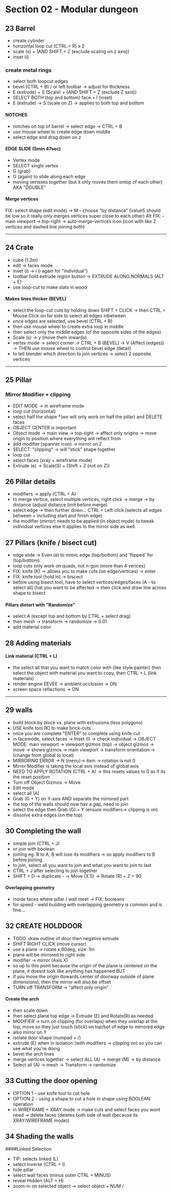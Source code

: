 # Section 02 - Modular dungeon

## 23 Barrel
- create cylinder
- horizontal loop cut (CTRL + R) x 2 
- scale (s) + (AND SHIFT + Z (exclude scaling on z axis))
- inset (i)

### create metal rings
- select both loopcut edges 
- bevel (CTRL + B) / or left toolbar -> adjust for thickness
- E (extrude) + S (Scale) + (AND SHIFT + Z (exclude Z axis)) 
- SELECT BOTH (top and bottom) face + I (inset)
- E (extrude) -> S (scale on Z) -> applies to both top and bottom

#### NOTCHES
- notches on top of barrel -> select edge -> CTRL + B 
- use mouse wheel to create edge down middle
- select edge and drag down on z

#### EDGE SLIDE (5min 47sec)
- Vertex mode
- SELECT single vertex
- G (grab) 
- G (again) to slide along each edge
- moving vertexes together (but it only moves them ontop of each other) AKA "DOUBLE"

#### Merge vertices
FIX: select shape (edit mode) -> M
    - choose "by distance" (valueS should be low so it really only merges vertices super close to each other)
Alt FIX: 
    - main viewport -> top-right -> auto-merge-vertices icon (icon with like 2 vertices and dashed line joining both)

---

## 24 Crate
- cube (1.2m)
- edit -> faces mode
- inset (i) -> i (i again for "individual")
- toolbar hold extrude region button -> EXTRUDE ALONG NORMALS (ALT + E)
- use loop-cut to make slats in wood

#### Makes lines thicker (BEVEL)
- select the loop-cut cuts by holding down SHIFT + CLICK 
-> then CTRL + Mouse Click on far side to select all edges inbetween
- once edges are selected, use bevel (CTRL + B)
- then use mouse wheel to create extra loop in middle
- then select only the middle edges (of the opposite sides of the edges)
- Scale (s) -> y (move them inwards)
- vertex mode -> select corner -> CTRL + B (BEVEL) -> V (Affect (edges)) -> THEN use mouse wheel to control bevel edge (detail)
- to tell blender which direction to join vertices -> select 2 opposite vertices

---

## 25 Pillar

### Mirror Modifier + clipping
- EDIT MODE -> in wireframe mode 
- loop cut (horizontal)
- select half the shape *(we will only work on half the pillar) and DELETE faces
- OBJECT CENTER is important
- Object mode -> main view -> top-right -> affect only origins -> move origin to position where everything will reflect from
- add modifier (spanner icon) -> mirror on Z
- SELECT: "clipping" -> will "stick" shape together
- loop cut
- select faces (xray + wireframe mode)
- Extrude (e) -> Scale(S) + (Shift + Z (not on Z)) 

## 26 Pillar details
- modifiers -> apply (CTRL + A)
- to merge vertice, select multiple vertices, right click -> merge -> by distance (adjust distance limit before merge)
- select edge -> then further down... CTRL + Left click (selects all edges between + including start and finish edge)
- the modifier (mirror) needs to be applied (in object mode) to tweak individual vertices else it applies to the mirror side as well.

## 27 Pillars (knife / bisect cut) 
- edge slide -> Even (e) to mimic edge (top/bottom) and 'flipped' for (top/bottom)
- loop cuts only work on quads, not n-gon (more than 4 verices)
- FIX: knife (K) -> allows you to make cuts (on edge/vertices) -> enter
- FIX: knife tool (hold in) -> biscect
- before using bisect tool, have to select vertices/edges/faces (A - to select all) that you want to be affected -> then click and draw line across shape to bisect

#### Pillars distort with "Randomize" 
- select A (except top and bottom by CTRL + select drag)
- then mesh -> transform -> randomize -> 0.01 
- add material color

## 28 Adding materials
#### Link material (CTRL + L)
- the select all that you want to match color with (like style painter) then select the object with material you want to copy, then CTRL + L (link materials)
- render engine EEVEE -> ambient occlusion -> ON 
- screen space reflections -> ON

---

## 29 walls
- build block by block vs. plane with extrusions (less polygons)
- USE knife tool (K) to make brick-cuts
- once you are complete "ENTER" to complete using knife cut
- in facemode, select faces -> Inset (I) -> check individual
-> OBJECT MODE: main viewport -> viewport gizmos (top) -> object gizmos -> move -> shows gizmos
-> main viewport -> transform orientation -> (change from global to local)
- MIRRORING ERROR -> N (menu)-> item -> rotation is not 0
- Mirror Modifier is taking the local axis instead of global axis
- NEED TO APPLY ROTATION (CTRL + A) -> this resets values to 0 as if its the reset position
- Turn off Object Gizmos -> Move
- Edit mode
- select all (A) 
- Grab (G + Y) on Y-axis AND separate the mirrored part
- the top of the walls should now hav a gap, need to join
- select the edge then Grab (G) + Y (ensure modifiers-> clipping is on)
- dissolve extra edges (on the top)

## 30 Completing the wall
- simple join (CTRL + J)
- or join with boolean
- joining eg. B to A, B will lose its modifiers -> so apply modifiers to B before joining.
- to join, select all you want to join and what you want to join to last 
- CTRL + J after selecting to join together
- SHIFT + D -> duplicate -
    -> Move (X 5)
    -> Rotate (R) + Z + 90

#### Overlapping geometry
- inside faces where pillar / wall meet -> FIX: booleans
- for speed - weld building with overlapping geometry is common and is fine...

## 32 CREATE HOLDDOOR
- TODO: draw outline of door then negative extrude
- SHIFT RIGHT CLICK (move cursor)
- use a plane -> rotate x:90deg, size: 1m
- plane will be mirrored to right side
- modifier -> mirror (Axis X)
- so up to this point because the origin of the plane is centered on the plane, it doesnt look like anything has happened BUT
- if you move the origin (towards center of doorway outside of plane dimensions), then the mirror will also be offset  
- TURN off TRANSFORM -> "affect only origin"

#### Create the arch
- then scale down
- then select plane top edge -> Extrude (E) and Rotate(R) as needed
- MODIFIER -> turn on clipping (for overlaps) when they overlap at the top, move so they just touch (stick) on top/bot of edge to mirrored edge
- also mirror on Y 
- isolate door shape (numpad + /) 
- extrude (E) when in isolation (with modifiers -> clipping on) so you can see what you're doing
- bevel the arch lines
- merge vertices together -> select ALL (A) -> merge (M) -> by distance
- Select all (A) -> mesh -> Transform -> randomize

## 33 Cutting the door opening
- OPTION 1 - use knife tool to cut hole
- OPTION 2 - using a shape to cut a hole in shape using BOOLEAN operation
- in WIREFRAME + XRAY mode -> make cuts and select faces you wont need -> delete faces (deletes both side of wall (because its XRAY/WIREFRAME mode)) 

## 34 Shading the walls

####Linked Selection
- TIP: selects linked (L) 
- select inverse (CTRL + I)
- hide pillar
- select wall faces (minus outer CTRL + MINUS) 
- reveal Hidden (ALT + H) 
- zoom-in on selected object -> select object + NUM /
